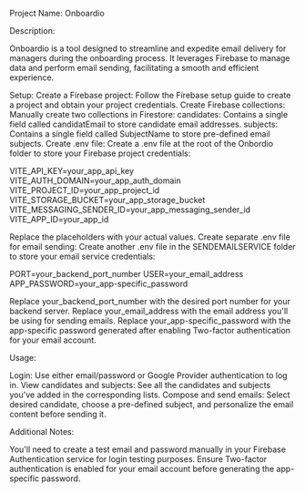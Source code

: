 Project Name: Onboardio

Description:

Onboardio is a tool designed to streamline and expedite email delivery for managers during the onboarding process. 
It leverages Firebase to manage data and perform email sending, facilitating a smooth and efficient experience.

Setup:
Create a Firebase project: Follow the Firebase setup guide to create a project and obtain your project credentials.
Create Firebase collections: Manually create two collections in Firestore:
candidates: Contains a single field called candidatEmail to store candidate email addresses.
subjects: Contains a single field called SubjectName to store pre-defined email subjects.
Create .env file: 
Create a .env file at the root of the Onbordio folder to store your Firebase project credentials:

VITE_API_KEY=your_app_api_key
VITE_AUTH_DOMAIN=your_app_auth_domain
VITE_PROJECT_ID=your_app_project_id
VITE_STORAGE_BUCKET=your_app_storage_bucket
VITE_MESSAGING_SENDER_ID=your_app_messaging_sender_id
VITE_APP_ID=your_app_id

Replace the placeholders with your actual values.
Create separate .env file for email sending: 
Create another .env file in the SENDEMAILSERVICE folder to store your email service credentials:

PORT=your_backend_port_number
USER=your_email_address
APP_PASSWORD=your_app-specific_password

Replace your_backend_port_number with the desired port number for your backend server.
Replace your_email_address with the email address you'll be using for sending emails.
Replace your_app-specific_password with the app-specific password generated after enabling Two-factor authentication for your email account.

Usage:

Login: Use either email/password or Google Provider authentication to log in.
View candidates and subjects: See all the candidates and subjects you've added in the corresponding lists.
Compose and send emails: Select desired candidate, choose a pre-defined subject, and personalize the email content before sending it.

Additional Notes:

You'll need to create a test email and password manually in your Firebase Authentication service for login testing purposes.
Ensure Two-factor authentication is enabled for your email account before generating the app-specific password.

